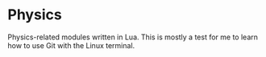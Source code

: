 # Physics
Physics-related modules written in Lua. This is mostly a test for me to learn how to use Git with the Linux terminal.
